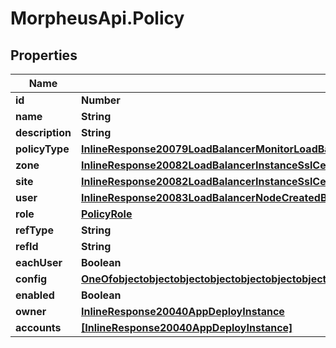 # MorpheusApi.Policy

## Properties

Name | Type | Description | Notes
------------ | ------------- | ------------- | -------------
**id** | **Number** |  | [optional] 
**name** | **String** |  | [optional] 
**description** | **String** |  | [optional] 
**policyType** | [**InlineResponse20079LoadBalancerMonitorLoadBalancerType**](InlineResponse20079LoadBalancerMonitorLoadBalancerType.md) |  | [optional] 
**zone** | [**InlineResponse20082LoadBalancerInstanceSslCert**](InlineResponse20082LoadBalancerInstanceSslCert.md) |  | [optional] 
**site** | [**InlineResponse20082LoadBalancerInstanceSslCert**](InlineResponse20082LoadBalancerInstanceSslCert.md) |  | [optional] 
**user** | [**InlineResponse20083LoadBalancerNodeCreatedBy**](InlineResponse20083LoadBalancerNodeCreatedBy.md) |  | [optional] 
**role** | [**PolicyRole**](PolicyRole.md) |  | [optional] 
**refType** | **String** |  | [optional] 
**refId** | **String** |  | [optional] 
**eachUser** | **Boolean** |  | [optional] 
**config** | [**OneOfobjectobjectobjectobjectobjectobjectobjectobjectobjectobjectobjectobjectobjectobjectobjectobjectobjectobjectobjectobjectobjectobjectobjectobjectobjectobjectobjectobjectobject**](OneOfobjectobjectobjectobjectobjectobjectobjectobjectobjectobjectobjectobjectobjectobjectobjectobjectobjectobjectobjectobjectobjectobjectobjectobjectobjectobjectobjectobjectobject.md) |  | [optional] 
**enabled** | **Boolean** |  | [optional] 
**owner** | [**InlineResponse20040AppDeployInstance**](InlineResponse20040AppDeployInstance.md) |  | [optional] 
**accounts** | [**[InlineResponse20040AppDeployInstance]**](InlineResponse20040AppDeployInstance.md) |  | [optional] 


